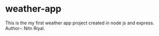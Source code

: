 # weather-app
This is the my first weather app project created in node js and express.<br>
Author-: Nitn Riyal.
